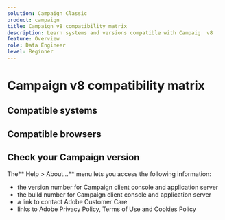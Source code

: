 ```yaml
---
solution: Campaign Classic
product: campaign
title: Campaign v8 compatibility matrix
description: Learn systems and versions compatible with Campaig  v8
feature: Overview
role: Data Engineer
level: Beginner
---
```


# Campaign v8 compatibility matrix

## Compatible systems

## Compatible browsers

## Check your Campaign version

The** Help > About…** menu lets you access the following information:

* the version number for Campaign client console and application server
* the build number for Campaign client console and application server
* a link to contact Adobe Customer Care
* links to Adobe Privacy Policy, Terms of Use and Cookies Policy

